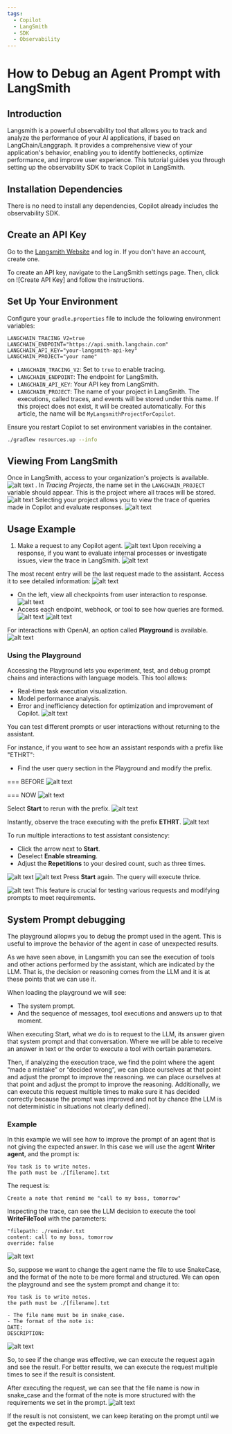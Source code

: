 ```yaml
---
tags:
  - Copilot
  - LangSmith
  - SDK
  - Observability
---
```


# How to Debug an Agent Prompt with LangSmith

## Introduction
Langsmith is a powerful observability tool that allows you to track and analyze the performance of your AI applications, if based on LangChain/Langgraph. It provides a comprehensive view of your application's behavior, enabling you to identify bottlenecks, optimize performance, and improve user experience.
This tutorial guides you through setting up the observability SDK to track Copilot in LangSmith.

## Installation Dependencies

There is no need to install any dependencies, Copilot already includes the observability SDK.

## Create an API Key
Go to the [Langsmith Website](https://smith.langchain.com/) and log in. If you don't have an account, create one.

To create an API key, navigate to the LangSmith settings page. Then, click on ![Create API Key] and follow the instructions.

## Set Up Your Environment

Configure your `gradle.properties` file to include the following environment variables:

```properties
LANGCHAIN_TRACING_V2=true
LANGCHAIN_ENDPOINT="https://api.smith.langchain.com"
LANGCHAIN_API_KEY="your-langsmith-api-key"
LANGCHAIN_PROJECT="your name"
```

- `LANGCHAIN_TRACING_V2`: Set to `true` to enable tracing.
- `LANGCHAIN_ENDPOINT`: The endpoint for LangSmith.
- `LANGCHAIN_API_KEY`: Your API key from LangSmith.
- `LANGCHAIN_PROJECT`: The name of your project in LangSmith. The executions, called traces, and events will be stored under this name. If this project does not exist, it will be created automatically. For this article, the name will be `MyLangsmithProjectForCopilot`.

Ensure you restart Copilot to set environment variables in the container.
``` bash
./gradlew resources.up --info
```


## Viewing From LangSmith

Once in LangSmith, access to your organization's projects is available. 
![alt text](../../../assets/developer-guide/etendo-copilot/how-to-guides/how-to-create-an-agent/how-to-debug-an-agent-prompt-with-langsmith.png)
. In *Tracing Projects*, the name set in the `LANGCHAIN_PROJECT` variable should appear. This is the project where all traces will be stored.
![alt text](../../../assets/developer-guide/etendo-copilot/how-to-guides/how-to-create-an-agent/how-to-debug-an-agent-prompt-with-langsmith-1.png)
Selecting your project allows you to view the trace of queries made in Copilot and evaluate responses.
![alt text](../../../assets/developer-guide/etendo-copilot/how-to-guides/how-to-create-an-agent/how-to-debug-an-agent-prompt-with-langsmith-2.png)

## Usage Example

1. Make a request to any Copilot agent.
![alt text](../../../assets/developer-guide/etendo-copilot/how-to-guides/how-to-create-an-agent/how-to-debug-an-agent-prompt-with-langsmith-3.png)
Upon receiving a response, if you want to evaluate internal processes or investigate issues, view the trace in LangSmith. 
![alt text](../../../assets/developer-guide/etendo-copilot/how-to-guides/how-to-create-an-agent/how-to-debug-an-agent-prompt-with-langsmith-4.png)

The most recent entry will be the last request made to the assistant. Access it to see detailed information:
![alt text](../../../assets/developer-guide/etendo-copilot/how-to-guides/how-to-create-an-agent/how-to-debug-an-agent-prompt-with-langsmith-5.png)
- On the left, view all checkpoints from user interaction to response.
![alt text](../../../assets/developer-guide/etendo-copilot/how-to-guides/how-to-create-an-agent/how-to-debug-an-agent-prompt-with-langsmith-6.png)
- Access each endpoint, webhook, or tool to see how queries are formed.
![alt text](../../../assets/developer-guide/etendo-copilot/how-to-guides/how-to-create-an-agent/how-to-debug-an-agent-prompt-with-langsmith-7.png)
![alt text](../../../assets/developer-guide/etendo-copilot/how-to-guides/how-to-create-an-agent/how-to-debug-an-agent-prompt-with-langsmith-8.png)

For interactions with OpenAI, an option called **Playground** is available.
![alt text](../../../assets/developer-guide/etendo-copilot/how-to-guides/how-to-create-an-agent/how-to-debug-an-agent-prompt-with-langsmith-9.png)

### Using the Playground

Accessing the Playground lets you experiment, test, and debug prompt chains and interactions with language models. This tool allows:

- Real-time task execution visualization.
- Model performance analysis.
- Error and inefficiency detection for optimization and improvement of Copilot.
![alt text](../../../assets/developer-guide/etendo-copilot/how-to-guides/how-to-create-an-agent/how-to-debug-an-agent-prompt-with-langsmith-10.png)

You can test different prompts or user interactions without returning to the assistant.

For instance, if you want to see how an assistant responds with a prefix like "ETHRT":

- Find the user query section in the Playground and modify the prefix.

=== BEFORE
    ![alt text](../../../assets/developer-guide/etendo-copilot/how-to-guides/how-to-create-an-agent/how-to-debug-an-agent-prompt-with-langsmith-11.png)

=== NOW
    ![alt text](../../../assets/developer-guide/etendo-copilot/how-to-guides/how-to-create-an-agent/how-to-debug-an-agent-prompt-with-langsmith-12.png)

Select **Start** to rerun with the prefix.
![alt text](../../../assets/developer-guide/etendo-copilot/how-to-guides/how-to-create-an-agent/how-to-debug-an-agent-prompt-with-langsmith-13.png)

Instantly, observe the trace executing with the prefix **ETHRT**.
![alt text](../../../assets/developer-guide/etendo-copilot/how-to-guides/how-to-create-an-agent/how-to-debug-an-agent-prompt-with-langsmith-14.png)

To run multiple interactions to test assistant consistency:

- Click the arrow next to **Start**.
- Deselect **Enable streaming**.
- Adjust the **Repetitions** to your desired count, such as three times.

![alt text](../../../assets/developer-guide/etendo-copilot/how-to-guides/how-to-create-an-agent/how-to-debug-an-agent-prompt-with-langsmith-15.png)
![alt text](../../../assets/developer-guide/etendo-copilot/how-to-guides/how-to-create-an-agent/how-to-debug-an-agent-prompt-with-langsmith-16.png)
Press **Start** again. The query will execute thrice.

![alt text](../../../assets/developer-guide/etendo-copilot/how-to-guides/how-to-create-an-agent/how-to-debug-an-agent-prompt-with-langsmith-17.png)
This feature is crucial for testing various requests and modifying prompts to meet requirements.

## System Prompt debugging
The playground allopws you to debug the prompt used in the agent. This is useful to improve the behavior of the agent in case of unexpected results.
 
As we have seen above, in Langsmith you can see the execution of tools and other actions performed by the assistant, which are indicated by the LLM. That is, the decision or reasoning comes from the LLM and it is at these points that we can use it. 

When loading the playground we will see:
- The system prompt.
- And the sequence of messages, tool executions and answers up to that moment.

When executing Start, what we do is to request to the LLM, its answer given that system prompt and that conversation. Where we will be able to receive an answer in text or the order to execute a tool with certain parameters.

Then, if analyzing the execution trace, we find the point where the agent “made a mistake” or “decided wrong”, we can place ourselves at that point and adjust the prompt to improve the reasoning. we can place ourselves at that point and adjust the prompt to improve the reasoning. Additionally, we can execute this request multiple times to make sure it has decided correctly because the prompt was improved and not by chance (the LLM is not deterministic in situations not clearly defined).

### Example
In this example we will see how to improve the prompt of an agent that is not giving the expected answer.
In this case we will use the agent **Writer agent**, and the prompt is:
```text
You task is to write notes.
The path must be ./[filename].txt
```
The request is:
```text
Create a note that remind me "call to my boss, tomorrow"
```

Inspecting the trace, can see the LLM decision to execute the tool **WriteFileTool** with the parameters:
```text
"filepath: ./reminder.txt
content: call to my boss, tomorrow
override: false
```
![alt text](../../../assets/developer-guide/etendo-copilot/how-to-guides/how-to-create-an-agent/how-to-debug-an-agent-prompt-with-langsmith-18.png)

So, suppose we want to change the agent name the file to use SnakeCase, and the format of the note to be more formal and structured.
We can open the playground and see the system prompt and change it to:
```text
You task is to write notes.
the path must be ./[filename].txt

- The file name must be in snake_case.
- The format of the note is: 
DATE: 
DESCRIPTION:

```
![alt text](../../../assets/developer-guide/etendo-copilot/how-to-guides/how-to-create-an-agent/how-to-debug-an-agent-prompt-with-langsmith-19.png)

So, to see if the change was effective, we can execute the request again and see the result. For better results, we can execute the request multiple times to see if the result is consistent.

After executing the request, we can see that the file name is now in snake_case and the format of the note is more structured with the requirements we set in the prompt.
![alt text](../../../assets/developer-guide/etendo-copilot/how-to-guides/how-to-create-an-agent/how-to-debug-an-agent-prompt-with-langsmith-20.gif)

If the result is not consistent, we can keep iterating on the prompt until we get the expected result.